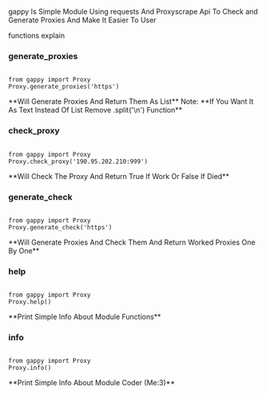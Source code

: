 gappy Is Simple Module Using requests And Proxyscrape Api To Check and Generate Proxies And Make It Easier To User

functions explain
<h3 align="left">generate_proxies</h3>
<pre><code>
from gappy import Proxy
Proxy.generate_proxies('https')
</code></pre>
**Will Generate Proxies And Return Them As List**
Note: **If You Want It As Text Instead Of List Remove .split('\n') Function**

<h3 align="left">check_proxy</h3>
<pre><code>
from gappy import Proxy
Proxy.check_proxy('190.95.202.210:999')
</code></pre>
**Will Check The Proxy And Return True If Work Or False If Died**

<h3 align="left">generate_check</h3>
<pre><code>
from gappy import Proxy
Proxy.generate_check('https')
</code></pre>
**Will Generate Proxies And Check Them And Return Worked Proxies One By One**

<h3 align="left">help</h3>
<pre><code>
from gappy import Proxy
Proxy.help()
</code></pre>
**Print Simple Info About Module Functions**

<h3 align="left">info</h3>
<pre><code>
from gappy import Proxy
Proxy.info()
</code></pre>
**Print Simple Info About Module Coder (Me:3)**
